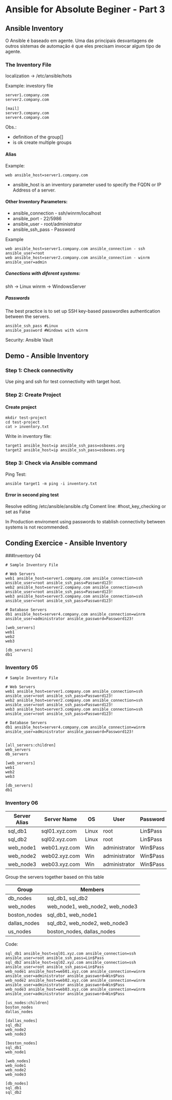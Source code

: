 # Ansible for Absolute Beginer - Part 3

## Ansible Inventory

O Ansible é baseado em agente. Uma das principais desvantagens de outros sistemas de automação é que eles precisam invocar algum tipo de agente.

### The Inventory File

localization -> /etc/ansible/hots

Example: investory file

```
server1.company.com
server2.company.com

[mail]
server3.company.com
server4.company.com
```

Obs.:
- definition of the group[]
- is ok create multiple groups

#### Alias

Example:
```
web ansible_host=server1.company.com
```

- ansible_host is an inventory parameter used to specify the FQDN or IP Address of a server.

#### Other Inventory Parameters:
- ansible_connection - ssh/winrm/localhost
- ansible_port - 22/5986
- ansible_user - root/administrator
- ansible_ssh_pass - Password

Example 

```
web ansible_host=server1.company.com ansible_connection - ssh ansible_user=root
web ansible_host=server2.company.com ansible_connection - winrm ansible_user=admin
```

##### Conections with diferent systems:
shh -> Linux
winrm -> WindowsServer

##### Passwords

The best practice is to set up SSH key-based passwordles authentication between the servers.

```
ansible_ssh_pass #Linux
ansible_password #Windows with winrm
```

Security: Ansible Vault

## Demo - Ansible Inventory

### Step 1: Check connectivity

Use ping and ssh for test connectivity with target host.

### Step 2: Create Project

#### Create project

```
mkdir test-project
cd test-project
cat > inventory.txt
```

Write in inventory file:

```
target1 ansible_host=ip ansible_ssh_pass=osboxes.org
target2 ansible_host=ip ansible_ssh_pass=osboxes.org
```

### Step 3: Check via Ansible command

Ping Test:
```
ansible target1 -m ping -i inventory.txt
```

#### Error in second ping test

Resolve editing /etc/ansible/ansible.cfg
Coment line: #host_key_checking or set as False

In Production enviroment using passwords to stablish connectivity between systems is not recommended.

## Conding Exercice - Ansible Inventory

###Inventory 04

```
# Sample Inventory File

# Web Servers
web1 ansible_host=server1.company.com ansible_connection=ssh ansible_user=root ansible_ssh_pass=Password123!
web2 ansible_host=server2.company.com ansible_connection=ssh ansible_user=root ansible_ssh_pass=Password123!
web3 ansible_host=server3.company.com ansible_connection=ssh ansible_user=root ansible_ssh_pass=Password123!

# Database Servers
db1 ansible_host=server4.company.com ansible_connection=winrm ansible_user=administrator ansible_password=Password123!

[web_servers]
web1
web2
web3

[db_servers]
db1
```

### Inventory 05


```
# Sample Inventory File

# Web Servers
web1 ansible_host=server1.company.com ansible_connection=ssh ansible_user=root ansible_ssh_pass=Password123!
web2 ansible_host=server2.company.com ansible_connection=ssh ansible_user=root ansible_ssh_pass=Password123!
web3 ansible_host=server3.company.com ansible_connection=ssh ansible_user=root ansible_ssh_pass=Password123!

# Database Servers
db1 ansible_host=server4.company.com ansible_connection=winrm ansible_user=administrator ansible_password=Password123!


[all_servers:children]
web_servers
db_servers

[web_servers]
web1
web2
web3

[db_servers]
db1
```

### Inventory 06

| Server Alias | Server Name   |   OS  | User          | Password |
|--------------|---------------|-------|---------------|----------|
| sql_db1      | sql01.xyz.com | Linux | root          | Lin$Pass |
| sql_db2      | sql02.xyz.com | Linux | root          | Lin$Pass |
| web_node1    | web01.xyz.com | Win   | administrator | Win$Pass |
| web_node2    | web02.xyz.com | Win   | administrator | Win$Pass |
| web_node3    | web03.xyz.com | Win   | administrator | Win$Pass |

Group the servers together based on this table

| Group        | Members                         |
|--------------|---------------------------------|
| db_nodes     | sql_db1, sql_db2                |
| web_nodes    | web_node1, web_node2, web_node3 |
| boston_nodes | sql_db1, web_node1              |
| dallas_nodes | sql_db2, web_node2, web_node3   |
| us_nodes     | boston_nodes, dallas_nodes      |

Code:

```
sql_db1 ansible_host=sql01.xyz.com ansible_connection=ssh ansible_user=root ansible_ssh_pass=Lin$Pass
sql_db2 ansible_host=sql02.xyz.com ansible_connection=ssh ansible_user=root ansible_ssh_pass=Lin$Pass
web_node1 ansible_host=web01.xyz.com ansible_connection=winrm ansible_user=administrator ansible_password=Win$Pass
web_node2 ansible_host=web02.xyz.com ansible_connection=winrm ansible_user=administrator ansible_password=Win$Pass
web_node3 ansible_host=web03.xyz.com ansible_connection=winrm ansible_user=administrator ansible_password=Win$Pass

[us_nodes:children]
boston_nodes
dallas_nodes

[dallas_nodes]
sql_db2
web_node2
web_node3

[boston_nodes]
sql_db1
web_node1

[web_nodes]
web_node1
web_node2
web_node3

[db_nodes]
sql_db1
sql_db2
```

